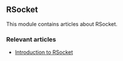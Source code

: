 ## RSocket

This module contains articles about RSocket.

### Relevant articles

- [Introduction to RSocket](https://www.surya.com/rsocket)
